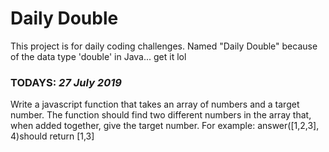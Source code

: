 # Daily Double

This project is for daily coding challenges.
Named "Daily Double" because of the data type 'double' in Java... get it lol

### TODAYS: *27 July 2019*

Write a javascript function that takes an array of numbers and a target number. The function 
should find two different numbers in the array that, when added together, give the target number. 
For example: answer([1,2,3], 4)should return [1,3]
